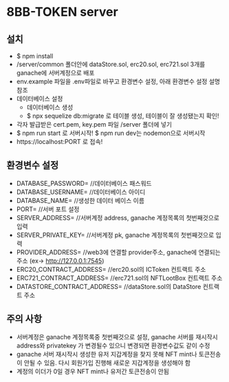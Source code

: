 # 8BB-TOKEN server
## 설치
* $ npm install
* /server/common 폴더안에 dataStore.sol, erc20.sol, erc721.sol 3개를 ganache에 서버계정으로 배포
* env.example 파일을 .env파일로 바꾸고 환경변수 설정, 아래 환경변수 설정 설명 참조
* 데이터베이스 설정
  * 데이터베이스 생성 
  * $ npx sequelize db:migrate 로 테이블 생성, 테이블이 잘 생성됐는지 확인!
* 각자 발급받은 cert.pem, key.pem 파일 /server 폴더에 넣기
* $ npm run start 로 서버시작! $ npm run dev는 nodemon으로 서버시작
* https://localhost:PORT 로 접속!

## 환경변수 설정
* DATABASE_PASSWORD=  //데이터베이스 패스워드
* DATABASE_USERNAME=  //데이터베이스 아이디
* DATABASE_NAME=      //생성한 데이터 베이스 이름
* PORT=               //서버 포트 설정
* SERVER_ADDRESS=     //서버계정 address, ganache 계정목록의 첫번째것으로 입력
* SERVER_PRIVATE_KEY= //서버계정 pk, ganache 계정목록의 첫번째것으로 입력
* PROVIDER_ADDRESS=   //web3에 연결할 provider주소, ganache에 연결되는 주소 (ex-> http://127.0.0.1:7545)
* ERC20_CONTRACT_ADDRESS=         //erc20.sol의 ICToken 컨트랙트 주소
* ERC721_CONTRACT_ADDRESS=        //erc721.sol의 NFTLootBox 컨트랙트 주소
* DATASTORE_CONTRACT_ADDRESS=     //dataStore.sol의 DataStore 컨트랙트 주소

## 주의 사항
* 서버계정은 ganache 계정목록중 첫번째것으로 설정, ganache 서버를 재시작시 address와 privatekey 가 변경될수 있으니 변경되면 환경변수값도 같이 수정
* ganache 서버 재시작시 생성한 유저 지갑계정을 찾지 못해 NFT mint나 토큰전송이 안될 수 있음. 다시 회원가입 진행해 새로운 지갑계정을 생성해야 함
* 계정의 이더가 0일 경우 NFT mint나 유저간 토큰전송이 안됨